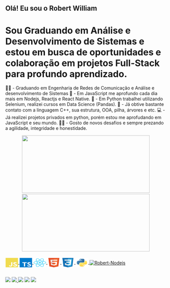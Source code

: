 ## Olá! Eu sou o Robert William

# Sou Graduando em Análise e Desenvolvimento de Sistemas e estou em busca de oportunidades e colaboração em projetos Full-Stack para profundo aprendizado.

👨‍🎓 - Graduando em Engenharia de Redes de Comunicação e Análise e desenvolvimento de Sistemas
💬 - Em JavaScript me aprofundo cada dia mais em Nodejs, Reactjs e React Native.
💬 - Em Python trabalhei utilizando Selenium, realizei cursos em Data Science (Pandas).
💬 - Já obtive bastante contato com a linguagem C++, sua estrutura, OOA, pilha, árvores e etc. 
💻 - Já realizei projetos privados em python, porém estou me aprofudando em JavaScript e seu mundo.
👨‍💼 - Gosto de novos desafios e sempre prezando a agilidade, integridade e honestidade.


<div align="center">
  <a href="https://github.com/Robert-William0963">
  <img height="180em" width="400" src="https://github-readme-stats.vercel.app/api?username=Robert-William0963&show_icons=true&theme=dark&include_all_commits=true&count_private=true"/>
  <img height="180em" width="400" src="https://github-readme-stats.vercel.app/api/top-langs/?username=Robert-William0963&layout=compact&langs_count=7&theme=dark"/>
</div>
  
 <div style="display: inline_block"><br>
  <img align="center" alt="Robert-Js" height="30" width="40" src="https://raw.githubusercontent.com/devicons/devicon/master/icons/javascript/javascript-plain.svg">
  <img align="center" alt="Robert-Ts" height="30" width="40" src="https://raw.githubusercontent.com/devicons/devicon/master/icons/typescript/typescript-plain.svg">
  <img align="center" alt="Robert-React" height="30" width="40" src="https://raw.githubusercontent.com/devicons/devicon/master/icons/react/react-original.svg">
  <img align="center" alt="Robert-HTML" height="30" width="40" src="https://raw.githubusercontent.com/devicons/devicon/master/icons/html5/html5-original.svg">
  <img align="center" alt="Robert-CSS" height="30" width="40" src="https://raw.githubusercontent.com/devicons/devicon/master/icons/css3/css3-original.svg">
  <img align="center" alt="Robert-Python" height="30" width="40" src="https://raw.githubusercontent.com/devicons/devicon/master/icons/python/python-original.svg">
  <img align="center" alt="Robert-Nodejs" height="30" width="40" src="https://cdn.jsdelivr.net/gh/devicons/devicon/icons/nodejs/nodejs-original.svg">
   
</div>

   ##
  
  <div> 
    <a href="https://www.linkedin.com/in/robert-william-cv/" target="_blank"><img src="https://img.shields.io/badge/-LinkedIn-%230077B5?style=for-the-badge&logo=linkedin&logoColor=white" target="_blank"></a> 
    <a href = "mailto:robertwilliam0963@gmail.com"><img src="https://img.shields.io/badge/-Gmail-%23333?style=for-the-badge&logo=gmail&logoColor=white" target="_blank">   </a>
    <a href="https://contate.me/robert_william" target="_blank"><img src="https://img.shields.io/badge/WhatsApp-25D366?style=for-the-badge&logo=whatsapp&logoColor=white" target="_blank"></a> 
    <a href="https://t.me/Robert_William_R" target="_blank"><img src="https://img.shields.io/badge/Telegram-2CA5E0?style=for-the-badge&logo=telegram&logoColor=white" target="_blank"></a>
    <a href="https://www.instagram.com/robert_willliam/" target="_blank"><img src="https://img.shields.io/badge/-Instagram-%23E4405F?style=for-the-badge&logo=instagram&logoColor=white" target="_blank"></a>
   
 
</div>
  
  



